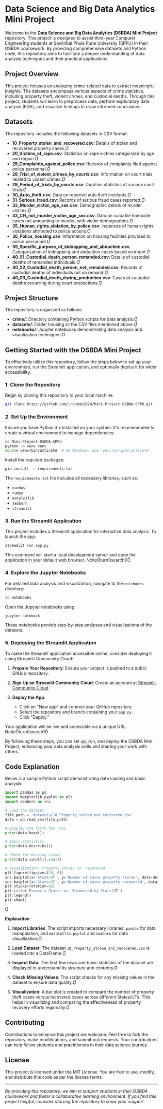 # Data Science and Big Data Analytics Mini Project

Welcome to the **Data Science and Big Data Analytics (DSBDA) Mini Project** repository. This project is designed to assist third-year Computer Engineering students at Savitribai Phule Pune University (SPPU) in their DSBDA coursework. By providing comprehensive datasets and Python code, this repository aims to facilitate a deeper understanding of data analysis techniques and their practical applications.

## Project Overview

This project focuses on analyzing crime-related data to extract meaningful insights. The datasets encompass various aspects of crime statistics, including property theft, violent crimes, and custodial deaths. Through this project, students will learn to preprocess data, perform exploratory data analysis (EDA), and visualize findings to draw informed conclusions.

## Datasets

The repository includes the following datasets in CSV format:

- **10_Property_stolen_and_recovered.csv**: Details of stolen and recovered property cases.
- **20_Victims_of_rape.csv**: Statistics on rape victims categorized by age and region.
- **25_Complaints_against_police.csv**: Records of complaints filed against police personnel.
- **28_Trial_of_violent_crimes_by_courts.csv**: Information on court trials related to violent crimes.
- **29_Period_of_trials_by_courts.csv**: Duration statistics of various court trials.
- **30_Auto_theft.csv**: Data on reported auto theft incidents.
- **31_Serious_fraud.csv**: Records of serious fraud cases reported.
- **32_Murder_victim_age_sex.csv**: Demographic details of murder victims.
- **33_CH_not_murder_victim_age_sex.csv**: Data on culpable homicide cases not amounting to murder, with victim demographics.
- **35_Human_rights_violation_by_police.csv**: Instances of human rights violations attributed to police actions.
- **36_Police_housing.csv**: Information on housing facilities provided to police personnel.
- **39_Specific_purpose_of_kidnapping_and_abduction.csv**: Categorization of kidnapping and abduction cases based on intent.
- **40_01_Custodial_death_person_remanded.csv**: Details of custodial deaths of remanded individuals.
- **40_02_Custodial_death_person_not_remanded.csv**: Records of custodial deaths of individuals not on remand.
- **40_03_Custodial_death_during_production.csv**: Cases of custodial deaths occurring during court productions.

## Project Structure

The repository is organized as follows:

- **crime/**: Directory containing Python scripts for data analysis.
- **datasets/**: Folder housing all the CSV files mentioned above.
- **notebooks/**: Jupyter notebooks demonstrating data analysis and visualization techniques.

## Getting Started with the DSBDA Mini Project

To effectively utilize this repository, follow the steps below to set up your environment, run the Streamlit application, and optionally deploy it for wider accessibility.

### 1. Clone the Repository

Begin by cloning this repository to your local machine:

```bash
git clone https://github.com/ironman2024/Mini-Project-DSBDA-SPPU.git
```

### 2. Set Up the Environment

Ensure you have Python 3.x installed on your system. It's recommended to create a virtual environment to manage dependencies:

```bash
cd Mini-Project-DSBDA-SPPU
python -m venv venv
source venv/bin/activate  # On Windows, use 'venv\Scripts\activate'
```

Install the required packages:

```bash
pip install -r requirements.txt
```

The `requirements.txt` file includes all necessary libraries, such as:

- `pandas`
- `numpy`
- `matplotlib`
- `seaborn`
- `streamlit`

### 3. Run the Streamlit Application

This project includes a Streamlit application for interactive data analysis. To launch the app:

```bash
streamlit run app.py
```

This command will start a local development server and open the application in your default web browser. citeturn0search0

### 4. Explore the Jupyter Notebooks

For detailed data analysis and visualization, navigate to the `notebooks` directory:

```bash
cd notebooks
```

Open the Jupyter notebooks using:

```bash
jupyter notebook
```

These notebooks provide step-by-step analyses and visualizations of the datasets.

### 5. Deploying the Streamlit Application

To make the Streamlit application accessible online, consider deploying it using Streamlit Community Cloud:

1. **Prepare Your Repository**: Ensure your project is pushed to a public GitHub repository.

2. **Sign Up on Streamlit Community Cloud**: Create an account at [Streamlit Community Cloud](https://share.streamlit.io/).

3. **Deploy the App**:
   - Click on "New app" and connect your GitHub repository.
   - Select the repository and branch containing your `app.py`.
   - Click "Deploy."

Your application will be live and accessible via a unique URL. citeturn0search1

By following these steps, you can set up, run, and deploy the DSBDA Mini Project, enhancing your data analysis skills and sharing your work with others. 
## Code Explanation

Below is a sample Python script demonstrating data loading and basic analysis:


```python
import pandas as pd
import matplotlib.pyplot as plt
import seaborn as sns

# Load the dataset
file_path = 'datasets/10_Property_stolen_and_recovered.csv'
data = pd.read_csv(file_path)

# Display the first few rows
print(data.head())

# Basic statistics
print(data.describe())

# Check for missing values
print(data.isnull().sum())

# Visualization: Property stolen vs. recovered
plt.figure(figsize=(10, 6))
sns.barplot(x='State/UT', y='Number of cases property stolen', data=data, color='red', label='Stolen')
sns.barplot(x='State/UT', y='Number of cases property recovered', data=data, color='green', label='Recovered')
plt.xticks(rotation=90)
plt.title('Property Stolen vs. Recovered by State/UT')
plt.legend()
plt.show()
```


**Explanation**:

1. **Import Libraries**: The script imports necessary libraries: `pandas` for data manipulation, and `matplotlib.pyplot` and `seaborn` for data visualization.

2. **Load Dataset**: The dataset `10_Property_stolen_and_recovered.csv` is loaded into a DataFrame.

3. **Inspect Data**: The first few rows and basic statistics of the dataset are displayed to understand its structure and contents.

4. **Check Missing Values**: The script checks for any missing values in the dataset to ensure data quality.

5. **Visualization**: A bar plot is created to compare the number of property theft cases versus recovered cases across different States/UTs. This helps in visualizing and comparing the effectiveness of property recovery efforts regionally.

## Contributing

Contributions to enhance this project are welcome. Feel free to fork the repository, make modifications, and submit pull requests. Your contributions can help fellow students and practitioners in their data science journey.

## License

This project is licensed under the MIT License. You are free to use, modify, and distribute this code as per the license terms.

---

*By providing this repository, we aim to support students in their DSBDA coursework and foster a collaborative learning environment. If you find this project helpful, consider starring the repository to show your support.* 
